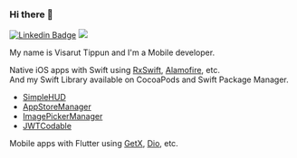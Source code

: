 ### Hi there 👋

[![Linkedin Badge](https://img.shields.io/badge/-LinkedIn-blue?style=flat-square&logo=Linkedin&logoColor=white)](https://www.linkedin.com/in/visarut-tippun/)  ![](https://visitor-badge.glitch.me/badge?page_id=knottx/knottx)

My name is Visarut Tippun and I'm a Mobile developer.<br>

Native iOS apps with Swift using [RxSwift](https://github.com/ReactiveX/RxSwift), [Alamofire](https://github.com/Alamofire/Alamofire), etc.<br>
And my Swift Library available on CocoaPods and Swift Package Manager.
- [SimpleHUD](https://github.com/knottx/SimpleHUD)
- [AppStoreManager](https://github.com/knottx/AppStoreManager)
- [ImagePickerManager](https://github.com/knottx/ImagePickerManager)
- [JWTCodable](https://github.com/knottx/JWTCodable)

Mobile apps with Flutter using [GetX](https://github.com/jonataslaw/getx), [Dio](https://github.com/flutterchina/dio), etc.
